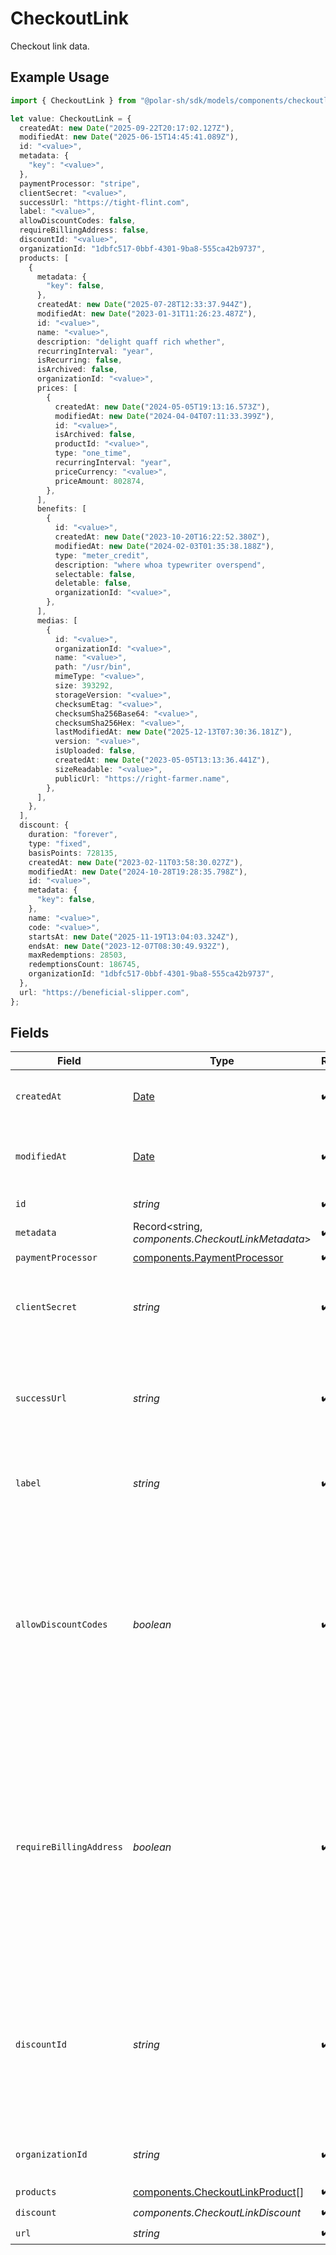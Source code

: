 # CheckoutLink

Checkout link data.

## Example Usage

```typescript
import { CheckoutLink } from "@polar-sh/sdk/models/components/checkoutlink.js";

let value: CheckoutLink = {
  createdAt: new Date("2025-09-22T20:17:02.127Z"),
  modifiedAt: new Date("2025-06-15T14:45:41.089Z"),
  id: "<value>",
  metadata: {
    "key": "<value>",
  },
  paymentProcessor: "stripe",
  clientSecret: "<value>",
  successUrl: "https://tight-flint.com",
  label: "<value>",
  allowDiscountCodes: false,
  requireBillingAddress: false,
  discountId: "<value>",
  organizationId: "1dbfc517-0bbf-4301-9ba8-555ca42b9737",
  products: [
    {
      metadata: {
        "key": false,
      },
      createdAt: new Date("2025-07-28T12:33:37.944Z"),
      modifiedAt: new Date("2023-01-31T11:26:23.487Z"),
      id: "<value>",
      name: "<value>",
      description: "delight quaff rich whether",
      recurringInterval: "year",
      isRecurring: false,
      isArchived: false,
      organizationId: "<value>",
      prices: [
        {
          createdAt: new Date("2024-05-05T19:13:16.573Z"),
          modifiedAt: new Date("2024-04-04T07:11:33.399Z"),
          id: "<value>",
          isArchived: false,
          productId: "<value>",
          type: "one_time",
          recurringInterval: "year",
          priceCurrency: "<value>",
          priceAmount: 802874,
        },
      ],
      benefits: [
        {
          id: "<value>",
          createdAt: new Date("2023-10-20T16:22:52.380Z"),
          modifiedAt: new Date("2024-02-03T01:35:38.188Z"),
          type: "meter_credit",
          description: "where whoa typewriter overspend",
          selectable: false,
          deletable: false,
          organizationId: "<value>",
        },
      ],
      medias: [
        {
          id: "<value>",
          organizationId: "<value>",
          name: "<value>",
          path: "/usr/bin",
          mimeType: "<value>",
          size: 393292,
          storageVersion: "<value>",
          checksumEtag: "<value>",
          checksumSha256Base64: "<value>",
          checksumSha256Hex: "<value>",
          lastModifiedAt: new Date("2025-12-13T07:30:36.181Z"),
          version: "<value>",
          isUploaded: false,
          createdAt: new Date("2023-05-05T13:13:36.441Z"),
          sizeReadable: "<value>",
          publicUrl: "https://right-farmer.name",
        },
      ],
    },
  ],
  discount: {
    duration: "forever",
    type: "fixed",
    basisPoints: 728135,
    createdAt: new Date("2023-02-11T03:58:30.027Z"),
    modifiedAt: new Date("2024-10-28T19:28:35.798Z"),
    id: "<value>",
    metadata: {
      "key": false,
    },
    name: "<value>",
    code: "<value>",
    startsAt: new Date("2025-11-19T13:04:03.324Z"),
    endsAt: new Date("2023-12-07T08:30:49.932Z"),
    maxRedemptions: 28503,
    redemptionsCount: 186745,
    organizationId: "1dbfc517-0bbf-4301-9ba8-555ca42b9737",
  },
  url: "https://beneficial-slipper.com",
};
```

## Fields

| Field                                                                                                                                                                                                | Type                                                                                                                                                                                                 | Required                                                                                                                                                                                             | Description                                                                                                                                                                                          | Example                                                                                                                                                                                              |
| ---------------------------------------------------------------------------------------------------------------------------------------------------------------------------------------------------- | ---------------------------------------------------------------------------------------------------------------------------------------------------------------------------------------------------- | ---------------------------------------------------------------------------------------------------------------------------------------------------------------------------------------------------- | ---------------------------------------------------------------------------------------------------------------------------------------------------------------------------------------------------- | ---------------------------------------------------------------------------------------------------------------------------------------------------------------------------------------------------- |
| `createdAt`                                                                                                                                                                                          | [Date](https://developer.mozilla.org/en-US/docs/Web/JavaScript/Reference/Global_Objects/Date)                                                                                                        | :heavy_check_mark:                                                                                                                                                                                   | Creation timestamp of the object.                                                                                                                                                                    |                                                                                                                                                                                                      |
| `modifiedAt`                                                                                                                                                                                         | [Date](https://developer.mozilla.org/en-US/docs/Web/JavaScript/Reference/Global_Objects/Date)                                                                                                        | :heavy_check_mark:                                                                                                                                                                                   | Last modification timestamp of the object.                                                                                                                                                           |                                                                                                                                                                                                      |
| `id`                                                                                                                                                                                                 | *string*                                                                                                                                                                                             | :heavy_check_mark:                                                                                                                                                                                   | The ID of the object.                                                                                                                                                                                |                                                                                                                                                                                                      |
| `metadata`                                                                                                                                                                                           | Record<string, *components.CheckoutLinkMetadata*>                                                                                                                                                    | :heavy_check_mark:                                                                                                                                                                                   | N/A                                                                                                                                                                                                  |                                                                                                                                                                                                      |
| `paymentProcessor`                                                                                                                                                                                   | [components.PaymentProcessor](../../models/components/paymentprocessor.md)                                                                                                                           | :heavy_check_mark:                                                                                                                                                                                   | N/A                                                                                                                                                                                                  |                                                                                                                                                                                                      |
| `clientSecret`                                                                                                                                                                                       | *string*                                                                                                                                                                                             | :heavy_check_mark:                                                                                                                                                                                   | Client secret used to access the checkout link.                                                                                                                                                      |                                                                                                                                                                                                      |
| `successUrl`                                                                                                                                                                                         | *string*                                                                                                                                                                                             | :heavy_check_mark:                                                                                                                                                                                   | URL where the customer will be redirected after a successful payment.                                                                                                                                |                                                                                                                                                                                                      |
| `label`                                                                                                                                                                                              | *string*                                                                                                                                                                                             | :heavy_check_mark:                                                                                                                                                                                   | Optional label to distinguish links internally                                                                                                                                                       |                                                                                                                                                                                                      |
| `allowDiscountCodes`                                                                                                                                                                                 | *boolean*                                                                                                                                                                                            | :heavy_check_mark:                                                                                                                                                                                   | Whether to allow the customer to apply discount codes. If you apply a discount through `discount_id`, it'll still be applied, but the customer won't be able to change it.                           |                                                                                                                                                                                                      |
| `requireBillingAddress`                                                                                                                                                                              | *boolean*                                                                                                                                                                                            | :heavy_check_mark:                                                                                                                                                                                   | Whether to require the customer to fill their full billing address, instead of just the country. Customers in the US will always be required to fill their full address, regardless of this setting. |                                                                                                                                                                                                      |
| `discountId`                                                                                                                                                                                         | *string*                                                                                                                                                                                             | :heavy_check_mark:                                                                                                                                                                                   | ID of the discount to apply to the checkout. If the discount is not applicable anymore when opening the checkout link, it'll be ignored.                                                             |                                                                                                                                                                                                      |
| `organizationId`                                                                                                                                                                                     | *string*                                                                                                                                                                                             | :heavy_check_mark:                                                                                                                                                                                   | The organization ID.                                                                                                                                                                                 | 1dbfc517-0bbf-4301-9ba8-555ca42b9737                                                                                                                                                                 |
| `products`                                                                                                                                                                                           | [components.CheckoutLinkProduct](../../models/components/checkoutlinkproduct.md)[]                                                                                                                   | :heavy_check_mark:                                                                                                                                                                                   | N/A                                                                                                                                                                                                  |                                                                                                                                                                                                      |
| `discount`                                                                                                                                                                                           | *components.CheckoutLinkDiscount*                                                                                                                                                                    | :heavy_check_mark:                                                                                                                                                                                   | N/A                                                                                                                                                                                                  |                                                                                                                                                                                                      |
| `url`                                                                                                                                                                                                | *string*                                                                                                                                                                                             | :heavy_check_mark:                                                                                                                                                                                   | N/A                                                                                                                                                                                                  |                                                                                                                                                                                                      |